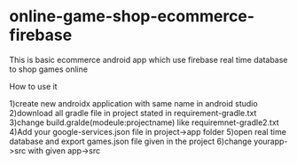 # online-game-shop-ecommerce-firebase
This is basic ecommerce android app which use firebase real time database to shop games online

How to use it

1)create new androidx application with same name in android studio
2)download all gradle file in project stated in requirement-gradle.txt
3)change build.gralde(modeule:projectname) like requiremnet-gradle2.txt
4)Add your google-services.json file in project->app folder
5)open real time database and export games.json file given in the project
6)change yourapp->src with given app->src





